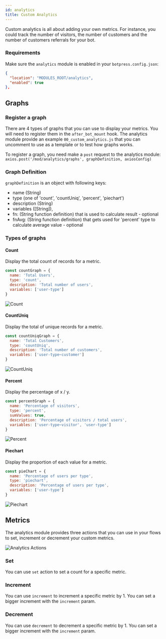 ```yaml
---
id: analytics
title: Custom Analytics
---
```


Custom analytics is all about adding your own metrics. For instance, you could track the number of visitors, the number of customers and the number of customers referrals for your bot.

### Requirements

Make sure the `analytics` module is enabled in your `botpress.config.json`:

```json
{
  "location": "MODULES_ROOT/analytics",
  "enabled": true
},
```

## Graphs

### Register a graph

There are 4 types of graphs that you can use to display your metrics. You will need to register them in the `after_bot_mount` hook. The analytics module provide an example `00_custom_analytics.js` that you can uncomment to use as a template or to test how graphs works.

To register a graph, you need make a `post` request to the analytics module: `axios.post('/mod/analytics/graphs', graphDefinition, axiosConfig)`

### Graph Definition

`graphDefinition` is an object with following keys:

- name (String)
- type (one of 'count', 'countUniq', 'percent', 'piechart')
- description (String)
- variables ([String]),
- fn: (String function definition) that is used to calculate result - optional
- fnAvg: (String function definition) that gets used for 'percent' type to calculate average value - optional

### Types of graphs

#### Count

Display the total count of records for a metric.

```javascript
const countGraph = {
  name: 'Total Users',
  type: 'count',
  description: 'Total number of users',
  variables: ['user-type']
}
```

![Count](assets/custom-analytics-count.png)

#### CountUniq

Display the total of unique records for a metric.

```javascript
const countUniqGraph = {
  name: 'Total Customers',
  type: 'countUniq',
  description: 'Total number of customers',
  variables: ['user-type~customer']
}
```

![CountUniq](assets/custom-analytics-countuniq.png)

#### Percent

Display the percentage of x / y.

```javascript
const percentGraph = {
  name: 'Percentage of visitors',
  type: 'percent',
  sumValues: true,
  description: 'Percentage of visitors / total users',
  variables: ['user-type~visitor', 'user-type']
}
```

![Percent](assets/custom-analytics-percent.png)

#### Piechart

Display the proportion of each value for a metric.

```javascript
const pieChart = {
  name: 'Percentage of users per type',
  type: 'piechart',
  description: 'Percentage of users per type',
  variables: ['user-type']
}
```

![Piechart](assets/custom-analytics-piechart.png)

## Metrics

The analytics module provides three actions that you can use in your flows to set, increment or decrement your custom metrics.

![Analytics Actions](assets/custom-analytics-actions.png)

### Set

You can use `set` action to set a count for a specific metric.

### Increment

You can use `increment` to increment a specific metric by 1. You can set a bigger increment with the `increment` param.

### Decrement

You can use `decrement` to decrement a specific metric by 1. You can set a bigger increment with the `increment` param.
